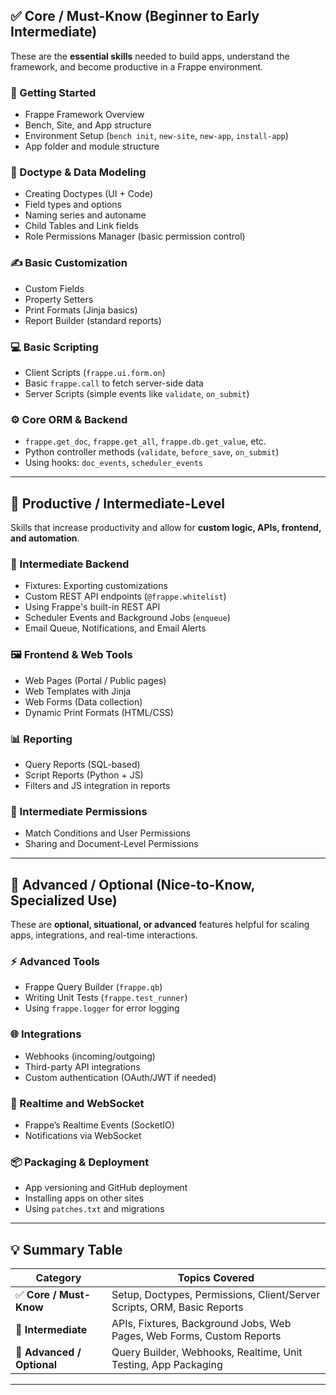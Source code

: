 ## ✅ **Core / Must-Know (Beginner to Early Intermediate)**

These are the **essential skills** needed to build apps, understand the framework, and become productive in a Frappe environment.

### 🚀 Getting Started

* Frappe Framework Overview
* Bench, Site, and App structure
* Environment Setup (`bench init`, `new-site`, `new-app`, `install-app`)
* App folder and module structure

### 📄 Doctype & Data Modeling

* Creating Doctypes (UI + Code)
* Field types and options
* Naming series and autoname
* Child Tables and Link fields
* Role Permissions Manager (basic permission control)

### ✍️ Basic Customization

* Custom Fields
* Property Setters
* Print Formats (Jinja basics)
* Report Builder (standard reports)

### 💻 Basic Scripting

* Client Scripts (`frappe.ui.form.on`)
* Basic `frappe.call` to fetch server-side data
* Server Scripts (simple events like `validate`, `on_submit`)

### ⚙️ Core ORM & Backend

* `frappe.get_doc`, `frappe.get_all`, `frappe.db.get_value`, etc.
* Python controller methods (`validate`, `before_save`, `on_submit`)
* Using hooks: `doc_events`, `scheduler_events`

---

## 🔁 **Productive / Intermediate-Level**

Skills that increase productivity and allow for **custom logic, APIs, frontend, and automation**.

### 🧠 Intermediate Backend

* Fixtures: Exporting customizations
* Custom REST API endpoints (`@frappe.whitelist`)
* Using Frappe's built-in REST API
* Scheduler Events and Background Jobs (`enqueue`)
* Email Queue, Notifications, and Email Alerts

### 🖼️ Frontend & Web Tools

* Web Pages (Portal / Public pages)
* Web Templates with Jinja
* Web Forms (Data collection)
* Dynamic Print Formats (HTML/CSS)

### 📊 Reporting

* Query Reports (SQL-based)
* Script Reports (Python + JS)
* Filters and JS integration in reports

### 🔐 Intermediate Permissions

* Match Conditions and User Permissions
* Sharing and Document-Level Permissions

---

## 🧠 **Advanced / Optional (Nice-to-Know, Specialized Use)**

These are **optional, situational, or advanced** features helpful for scaling apps, integrations, and real-time interactions.

### ⚡ Advanced Tools

* Frappe Query Builder (`frappe.qb`)
* Writing Unit Tests (`frappe.test_runner`)
* Using `frappe.logger` for error logging

### 🌐 Integrations

* Webhooks (incoming/outgoing)
* Third-party API integrations
* Custom authentication (OAuth/JWT if needed)

### 🔄 Realtime and WebSocket

* Frappe’s Realtime Events (SocketIO)
* Notifications via WebSocket

### 📦 Packaging & Deployment

* App versioning and GitHub deployment
* Installing apps on other sites
* Using `patches.txt` and migrations

---

## 💡 Summary Table

| Category                   | Topics Covered                                                          |
| -------------------------- | ----------------------------------------------------------------------- |
| ✅ **Core / Must-Know**     | Setup, Doctypes, Permissions, Client/Server Scripts, ORM, Basic Reports |
| 🔁 **Intermediate**        | APIs, Fixtures, Background Jobs, Web Pages, Web Forms, Custom Reports   |
| 🧠 **Advanced / Optional** | Query Builder, Webhooks, Realtime, Unit Testing, App Packaging          |

---
